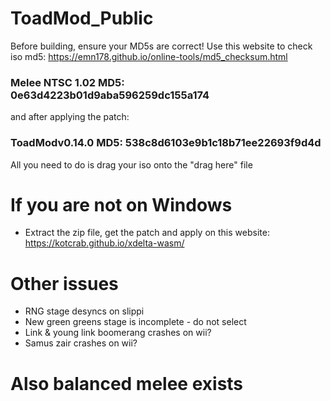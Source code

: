# ToadMod_Public

Before building, ensure your MD5s are correct!
Use this website to check iso md5: https://emn178.github.io/online-tools/md5_checksum.html
### Melee NTSC 1.02 MD5: 0e63d4223b01d9aba596259dc155a174
and after applying the patch:
### ToadModv0.14.0 MD5: 538c8d6103e9b1c18b71ee22693f9d4d

All you need to do is drag your iso onto the "drag here" file

# If you are not on Windows

- Extract the zip file, get the patch and apply on this website: https://kotcrab.github.io/xdelta-wasm/

# Other issues

- RNG stage desyncs on slippi
- New green greens stage is incomplete - do not select
- Link & young link boomerang crashes on wii?
- Samus zair crashes on wii?


# Also balanced melee exists